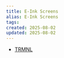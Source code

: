 ```yaml
---
title: E-Ink Screens
alias: E-Ink Screens
tags:
created: 2025-08-02
updated: 2025-08-02
---
```


- [TRMNL](https://usetrmnl.com/)